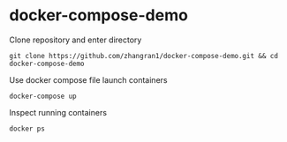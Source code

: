 # docker-compose-demo

Clone repository and enter directory
```shell
git clone https://github.com/zhangran1/docker-compose-demo.git && cd docker-compose-demo
```

Use docker compose file launch containers
```shell
docker-compose up
```

Inspect running containers
```shell
docker ps
```
